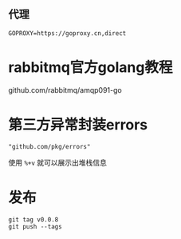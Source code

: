 
## 代理

```
GOPROXY=https://goproxy.cn,direct
```

# rabbitmq官方golang教程

github.com/rabbitmq/amqp091-go

# 第三方异常封装errors

```
"github.com/pkg/errors"
```
使用 `%+v` 就可以展示出堆栈信息

# 发布

```shell
git tag v0.0.8
git push --tags 
```
